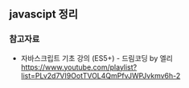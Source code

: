 ## javascipt 정리
### 참고자료
- 자바스크립트 기초 강의 (ES5+) - 드림코딩 by 엘리  
  https://www.youtube.com/playlist?list=PLv2d7VI9OotTVOL4QmPfvJWPJvkmv6h-2
  